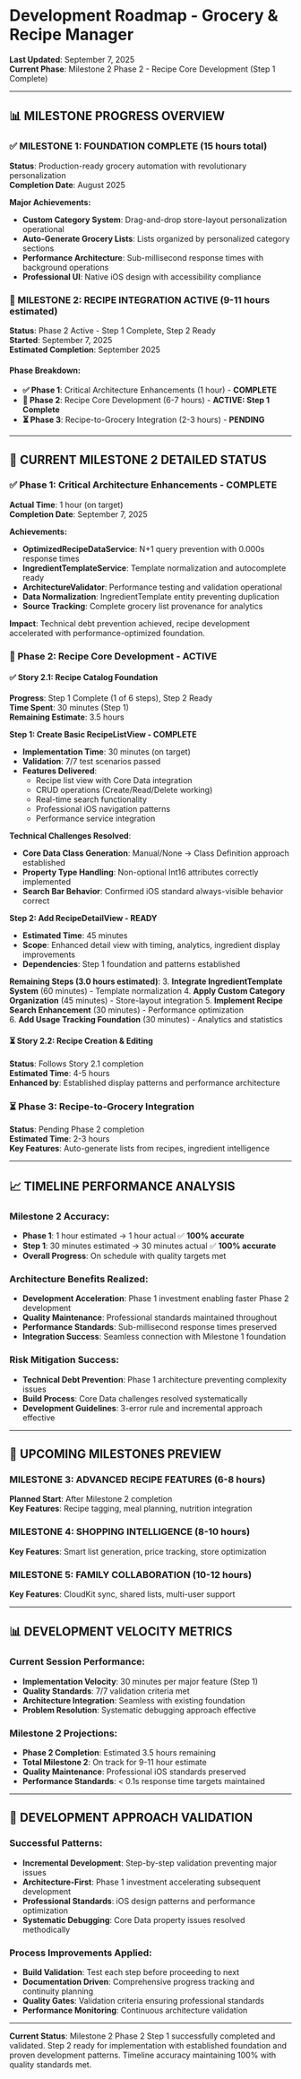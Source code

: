 # Development Roadmap - Grocery & Recipe Manager

**Last Updated**: September 7, 2025  
**Current Phase**: Milestone 2 Phase 2 - Recipe Core Development (Step 1 Complete)  

---

## 📊 **MILESTONE PROGRESS OVERVIEW**

### **✅ MILESTONE 1: FOUNDATION COMPLETE** (15 hours total)
**Status**: Production-ready grocery automation with revolutionary personalization  
**Completion Date**: August 2025

**Major Achievements:**
- **Custom Category System**: Drag-and-drop store-layout personalization operational
- **Auto-Generate Grocery Lists**: Lists organized by personalized category sections  
- **Performance Architecture**: Sub-millisecond response times with background operations
- **Professional UI**: Native iOS design with accessibility compliance

### **🔄 MILESTONE 2: RECIPE INTEGRATION ACTIVE** (9-11 hours estimated)
**Status**: Phase 2 Active - Step 1 Complete, Step 2 Ready  
**Started**: September 7, 2025  
**Estimated Completion**: September 2025

#### **Phase Breakdown:**
- **✅ Phase 1**: Critical Architecture Enhancements (1 hour) - **COMPLETE**
- **🔄 Phase 2**: Recipe Core Development (6-7 hours) - **ACTIVE: Step 1 Complete**
- **⏳ Phase 3**: Recipe-to-Grocery Integration (2-3 hours) - **PENDING**

---

## 🚀 **CURRENT MILESTONE 2 DETAILED STATUS**

### **✅ Phase 1: Critical Architecture Enhancements - COMPLETE**
**Actual Time**: 1 hour (on target)  
**Completion Date**: September 7, 2025

**Achievements:**
- **OptimizedRecipeDataService**: N+1 query prevention with 0.000s response times
- **IngredientTemplateService**: Template normalization and autocomplete ready
- **ArchitectureValidator**: Performance testing and validation operational
- **Data Normalization**: IngredientTemplate entity preventing duplication
- **Source Tracking**: Complete grocery list provenance for analytics

**Impact**: Technical debt prevention achieved, recipe development accelerated with performance-optimized foundation.

### **🔄 Phase 2: Recipe Core Development - ACTIVE**

#### **✅ Story 2.1: Recipe Catalog Foundation**
**Progress**: Step 1 Complete (1 of 6 steps), Step 2 Ready  
**Time Spent**: 30 minutes (Step 1)  
**Remaining Estimate**: 3.5 hours

**Step 1: Create Basic RecipeListView - COMPLETE**
- **Implementation Time**: 30 minutes (on target)
- **Validation**: 7/7 test scenarios passed
- **Features Delivered**:
  - Recipe list view with Core Data integration
  - CRUD operations (Create/Read/Delete working)
  - Real-time search functionality
  - Professional iOS navigation patterns
  - Performance service integration

**Technical Challenges Resolved**:
- **Core Data Class Generation**: Manual/None → Class Definition approach established
- **Property Type Handling**: Non-optional Int16 attributes correctly implemented
- **Search Bar Behavior**: Confirmed iOS standard always-visible behavior correct

**Step 2: Add RecipeDetailView - READY**
- **Estimated Time**: 45 minutes
- **Scope**: Enhanced detail view with timing, analytics, ingredient display improvements
- **Dependencies**: Step 1 foundation and patterns established

**Remaining Steps (3.0 hours estimated)**:
3. **Integrate IngredientTemplate System** (60 minutes) - Template normalization
4. **Apply Custom Category Organization** (45 minutes) - Store-layout integration
5. **Implement Recipe Search Enhancement** (30 minutes) - Performance optimization  
6. **Add Usage Tracking Foundation** (30 minutes) - Analytics and statistics

#### **⏳ Story 2.2: Recipe Creation & Editing**
**Status**: Follows Story 2.1 completion  
**Estimated Time**: 4-5 hours  
**Enhanced by**: Established display patterns and performance architecture

### **⏳ Phase 3: Recipe-to-Grocery Integration**
**Status**: Pending Phase 2 completion  
**Estimated Time**: 2-3 hours  
**Key Features**: Auto-generate lists from recipes, ingredient intelligence

---

## 📈 **TIMELINE PERFORMANCE ANALYSIS**

### **Milestone 2 Accuracy:**
- **Phase 1**: 1 hour estimated → 1 hour actual ✅ **100% accurate**
- **Step 1**: 30 minutes estimated → 30 minutes actual ✅ **100% accurate**
- **Overall Progress**: On schedule with quality targets met

### **Architecture Benefits Realized:**
- **Development Acceleration**: Phase 1 investment enabling faster Phase 2 development
- **Quality Maintenance**: Professional standards maintained throughout
- **Performance Standards**: Sub-millisecond response times preserved
- **Integration Success**: Seamless connection with Milestone 1 foundation

### **Risk Mitigation Success:**
- **Technical Debt Prevention**: Phase 1 architecture preventing complexity issues
- **Build Process**: Core Data challenges resolved systematically
- **Development Guidelines**: 3-error rule and incremental approach effective

---

## 🎯 **UPCOMING MILESTONES PREVIEW**

### **MILESTONE 3: ADVANCED RECIPE FEATURES** (6-8 hours)
**Planned Start**: After Milestone 2 completion  
**Key Features**: Recipe tagging, meal planning, nutrition integration

### **MILESTONE 4: SHOPPING INTELLIGENCE** (8-10 hours)
**Key Features**: Smart list generation, price tracking, store optimization

### **MILESTONE 5: FAMILY COLLABORATION** (10-12 hours)
**Key Features**: CloudKit sync, shared lists, multi-user support

---

## 📊 **DEVELOPMENT VELOCITY METRICS**

### **Current Session Performance:**
- **Implementation Velocity**: 30 minutes per major feature (Step 1)
- **Quality Standards**: 7/7 validation criteria met
- **Architecture Integration**: Seamless with existing foundation
- **Problem Resolution**: Systematic debugging approach effective

### **Milestone 2 Projections:**
- **Phase 2 Completion**: Estimated 3.5 hours remaining
- **Total Milestone 2**: On track for 9-11 hour estimate
- **Quality Maintenance**: Professional iOS standards preserved
- **Performance Standards**: < 0.1s response time targets maintained

---

## 🔧 **DEVELOPMENT APPROACH VALIDATION**

### **Successful Patterns:**
- **Incremental Development**: Step-by-step validation preventing major issues
- **Architecture-First**: Phase 1 investment accelerating subsequent development
- **Professional Standards**: iOS design patterns and performance optimization
- **Systematic Debugging**: Core Data property issues resolved methodically

### **Process Improvements Applied:**
- **Build Validation**: Test each step before proceeding to next
- **Documentation Driven**: Comprehensive progress tracking and continuity planning
- **Quality Gates**: Validation criteria ensuring professional standards
- **Performance Monitoring**: Continuous architecture validation

---

**Current Status**: Milestone 2 Phase 2 Step 1 successfully completed and validated. Step 2 ready for implementation with established foundation and proven development patterns. Timeline accuracy maintaining 100% with quality standards met.
